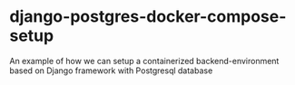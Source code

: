 # django-postgres-docker-compose-setup
An example of how we can setup a containerized backend-environment based on Django framework with Postgresql database
